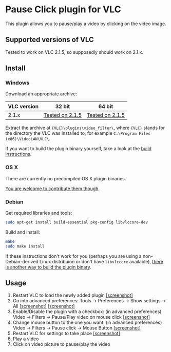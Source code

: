 # Pause Click plugin for VLC
This plugin allows you to pause/play a video by clicking on the video image.

## Supported versions of VLC
Tested to work on VLC 2.1.5, so supposedly should work on 2.1.x.

## Install

### Windows
Download an appropriate archive:

VLC version | 32 bit | 64 bit
----------- | ------ | -------
2.1.x | [Tested on 2.1.5](https://github.com/nurupo/vlc-pause-click-plugin/releases/download/0.3.1/vlc-2.1.x-32bit-win.zip) | [Tested on 2.1.5](https://github.com/nurupo/vlc-pause-click-plugin/releases/download/0.3.1/vlc-2.1.x-64bit-win.zip)

Extract the archive at `{VLC}\plugins\video_filter\`, where `{VLC}` stands for the directory the VLC was installed to, for example `C:\Program Files (x86)\VideoLAN\VLC\`.

If you want to build the plugin binary yourself, take a look at the [build instructions](/BUILD.md).

### OS X
There are currently no precompiled OS X plugin binaries.

[You are welcome to contribute them though](/BUILD.md).

### Debian
Get required libraries and tools:
```bash
sudo apt-get install build-essential pkg-config libvlccore-dev
```

Build and install:
```bash
make
sudo make install
```

If these instructions don't work for you (perhaps you are using a non-Debian-derived Linux distribuion or don't have `libvlccore` available), [there is another way to build the plugin binary](/BUILD.md).

## Usage
1. Restart VLC to load the newly added plugin [[screenshot]](http://i.imgur.com/6oTRtD8.png)
2. Go into advanced preferences: Tools -> Preferences -> Show settings -> All [[screenshot]](http://i.imgur.com/ONLskiX.png) [[screenshot]](http://i.imgur.com/V7ql7HR.png)
3. Enable/Disable the plugin with a checkbox: (in advanced preferences) Video -> Filters -> Pause/Play video on mouse click [[screenshot]](http://i.imgur.com/U5TZpDp.png)
4. Change mouse button to the one you want: (in advanced preferences) Video -> Filters -> Pause click -> Mouse Button [[screenshot]](http://i.imgur.com/T5yp0jw.png)
5. Restart VLC for settings to take place [[screenshot]](http://i.imgur.com/6oTRtD8.png)
6. Play a video
7. Click on video picture to pause/play the video
